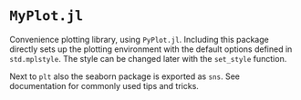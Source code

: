 # `MyPlot.jl`

Convenience plotting library, using `PyPlot.jl`. Including this package directly sets up the plotting environment with the default options defined in `std.mplstyle`. The style can be changed later with the `set_style` function. 

Next to `plt` also the seaborn package is exported as `sns`. See documentation for commonly used tips and tricks.